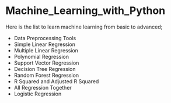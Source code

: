 # Machine_Learning_with_Python
Here is the list to learn machine learning from basic to advanced;
- Data Preprocessing Tools
- Simple Linear Regression
- Multiple Linear Regression
- Polynomial Regression
- Support Vector Regression
- Decision Tree Regression
- Random Forest Regression
- R Squared and Adjusted R Squared
- All Regression Together
- Logistic Regression

